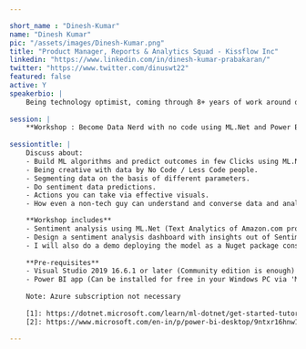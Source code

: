 ```yaml
---

short_name : "Dinesh-Kumar"
name: "Dinesh Kumar"
pic: "/assets/images/Dinesh-Kumar.png"
title: "Product Manager, Reports & Analytics Squad - Kissflow Inc"
linkedin: "https://www.linkedin.com/in/dinesh-kumar-prabakaran/"
twitter: "https://www.twitter.com/dinuswt22"
featured: false
active: Y
speakerbio: |
    Being technology optimist, coming through 8+ years of work around data, he is deeply involved along with a great team to design and implement B2B products around Data stack as SaaS and installable format for Big Data, ETL and BI.
    
session: |
    **Workshop : Become Data Nerd with no code using ML.Net and Power BI**
    
sessiontitle: |
    Discuss about:
    - Build ML algorithms and predict outcomes in few Clicks using ML.Net (Why, How, When, What).
    - Being creative with data by No Code / Less Code people.
    - Segmenting data on the basis of different parameters.
    - Do sentiment data predictions.
    - Actions you can take via effective visuals.
    - How even a non-tech guy can understand and converse data and analytics related stuffs spoken by Data scientists & data engineers?

    **Workshop includes**
    - Sentiment analysis using ML.Net (Text Analytics of Amazon.com products feedback reviews with 3 rating out of 5).
    - Design a sentiment analysis dashboard with insights out of Sentiment analysis data worked out.
    - I will also do a demo deploying the model as a Nuget package consumed by a web application, accessible via Rest API.
 
    **Pre-requisites**
    - Visual Studio 2019 16.6.1 or later (Community edition is enough) - [https://dotnet.microsoft.com/learn/ml-dotnet/get-started-tutorial/intro][1]
    - Power BI app (Can be installed for free in your Windows PC via 'Microsoft Store') - [https://www.microsoft.com/en-in/p/power-bi-desktop/9ntxr16hnw1t?activetab=pivot:overviewtab][2]
    
    Note: Azure subscription not necessary
    
    [1]: https://dotnet.microsoft.com/learn/ml-dotnet/get-started-tutorial/intro
    [2]: https://www.microsoft.com/en-in/p/power-bi-desktop/9ntxr16hnw1t?activetab=pivot:overviewtab

---
```


